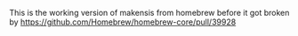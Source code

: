 This is the working version of makensis from homebrew before it got broken
by https://github.com/Homebrew/homebrew-core/pull/39928
